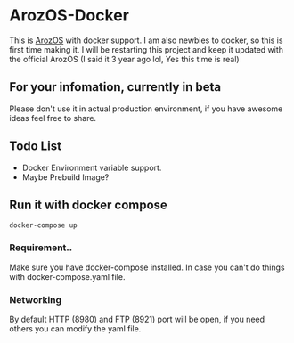 # ArozOS-Docker

This is [ArozOS](https://github.com/tobychui/arozos) with docker support.
I am also newbies to docker, so this is first time making it.
I will be restarting this project and keep it updated with the official ArozOS (I said it 3 year ago lol, Yes this time is real)

## For your infomation, currently in beta
Please don't use it in actual production environment, if you have awesome ideas feel free to share.

## Todo List
- Docker Environment variable support.
- Maybe Prebuild Image?


## Run it with docker compose    
```
docker-compose up
```
### Requirement..
Make sure you have docker-compose installed. In case you can't do things with docker-compose.yaml file.

### Networking
By default HTTP (8980) and FTP (8921) port will be open, if you need others you can modify the yaml file.

